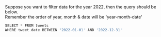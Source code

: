 Suppose you want to filter data for the year 2022, then the query should be below.</br>
Remember the order of year, month & date will be 'year-month-date'
```python
SELECT * FROM tweets
WHERE tweet_date BETWEEN '2022-01-01' AND '2022-12-31'
```
